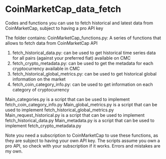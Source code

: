 # CoinMarketCap_data_fetch
Codes and functions you can use to fetch historical and latest data from CoinMarketCap, subject to having a pro API key 

The folder contains:
CoinMarketCap_functions.py: A series of functions that allows to fetch data from CoinMarketCap API
  1. fetch_historical_data.py: can be used to get historical time series data for all pairs (against your preferred fiat) available on CMC
  2. fetch_crypto_metadata.py: can be used to get the metadata for each cryptocurrency available in CMC
  3. fetch_historical_global_metrics.py: can be used to get historical global information on the market
  4. fetch_coin_category_info.py: can be used to get information on each category of cryptocurrency

Main_categories.py is a script that can be used to implement fetch_coin_category_info.py
Main_global_metrics.py is a script that can be used to implement fetch_historical_global_metrics.py
Main_request_historical.py is a script that can be used to implement fetch_historical_data.py
Main_metadata.py is a script that can be used to implement fetch_crypto_metadata.py

Note you need a subscription to CoinMarketCap to use these functions, as they are subject to having your own API key. The scripts assume you own a pro API, so check with your subscription if it works. Errors and mistakes are my own. 

